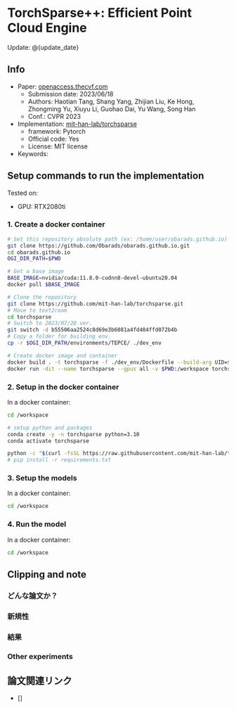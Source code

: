 # TorchSparse++: Efficient Point Cloud Engine

Update: @{update_date}

## Info
- Paper: [openaccess.thecvf.com](https://openaccess.thecvf.com/content/CVPR2023W/WAD/html/Tang_TorchSparse_Efficient_Point_Cloud_Engine_CVPRW_2023_paper.html)
  - Submission date: 2023/06/18
  - Authors: Haotian Tang, Shang Yang, Zhijian Liu, Ke Hong, Zhongming Yu, Xiuyu Li, Guohao Dai, Yu Wang, Song Han
  - Conf.: CVPR 2023
- Implementation: [mit-han-lab/torchsparse](https://github.com/mit-han-lab/torchsparse)
  - framework: Pytorch
  - Official code: Yes
  - License: MIT license
- Keywords: 

## Setup commands to run the implementation
Tested on:
- GPU: RTX2080ti

### 1. Create a docker container
```bash
# Set this repository absolute path (ex: /home/user/obarads.github.io)
git clone https://github.com/Obarads/obarads.github.io.git
cd obarads.github.io
OGI_DIR_PATH=$PWD

# Get a base image
BASE_IMAGE=nvidia/cuda:11.8.0-cudnn8-devel-ubuntu20.04
docker pull $BASE_IMAGE

# Clone the repository
git clone https://github.com/mit-han-lab/torchsparse.git
# Move to text2room
cd torchsparse
# Switch to 2023/07/28 ver.
git switch -d b55506aa2524c8d69e3b6081a4fd404ffd072b4b
# Copy a folder for building env.
cp -r $OGI_DIR_PATH/environments/TEPCE/ ./dev_env

# Create docker image and container
docker build . -t torchsparse -f ./dev_env/Dockerfile --build-arg UID=$(id -u) --build-arg GID=$(id -g) --build-arg BASE_IMAGE=$BASE_IMAGE
docker run -dit --name torchsparse --gpus all -v $PWD:/workspace torchsparse
```

### 2. Setup in the docker container
In a docker container:
```bash
cd /workspace

# setup python and packages
conda create -y -n torchsparse python=3.10
conda activate torchsparse

python -c "$(curl -fsSL https://raw.githubusercontent.com/mit-han-lab/torchsparse/master/install.py)"
# pip install -r requirements.txt
```

### 3. Setup the models
In a docker container:
```bash
cd /workspace
```

### 4. Run the model
In a docker container:
```bash
cd /workspace
```

## Clipping and note
### どんな論文か？

### 新規性

### 結果

### Other experiments

## 論文関連リンク
- [] 

